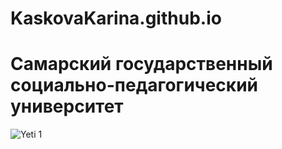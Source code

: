 # KaskovaKarina.github.io
# Самарский государственный социально-педагогический университет
![Yeti 1](https://yt3.googleusercontent.com/ytc/AOPolaSavOWu3ePDFMeaDDnwSn54CNv_OMFfMQaHbClS=s900-c-k-c0x00ffffff-no-rj)
